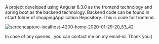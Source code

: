 A project developed using Angular 8.3.0 as the frontend technology and spring boot as the backend technology.
Backend code can be found in eCart folder of shoppingApplication Repository. This is code for frontend.

![screencapture-localhost-4200-home-2020-01-29-20_53_42](https://user-images.githubusercontent.com/53425575/73370118-b5950480-42d9-11ea-9d9a-e15a40dba5c3.png)

In case of any queries , you can contact me on my email-id.
Thank you:)
